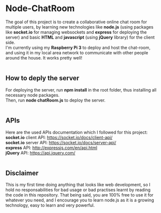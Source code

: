 # Node-ChatRoom
The goal of this project is to create a collaborative online chat room for multiple users, by learning new technologies like <b>node.js</b> (using packages like <b>socket.io</b> for managing websockets and <b>express</b> for deploying the server) and basic <b>HTML</b> and <b>javascript</b> (using <b>jQuery</b> library) for the client side.
<br/>I'm currently using my <b>Raspberry Pi 3</b> to deploy and host the chat-room, and using it in my local area network to communicate with other people around the house. It works pretty well!
<br/>
<br/>

## How to deply the server
For deploying the server, run <b>npm install</b> in the root folder, thus installing all necessary node packages.
<br/>Then, run <b>node chatRoom.js</b> to deploy the server.
<br/>
<br/>

## APIs
Here are the used APIs documentation which I followed for this project:
<br/><b>socket.io</b> client API: https://socket.io/docs/client-api/
<br/><b>socket.io</b> server API: https://socket.io/docs/server-api/
<br/><b>express</b> API: http://expressjs.com/en/api.html
<br/><b>jQuery</b> API: https://api.jquery.com/
<br/>
<br/>

## Disclaimer
This is my first time doing anything that looks like web development, so I hold no responsabilities for bad usage or bad practises learnt by reading the code in this repository. That being said, you are 100% free to use it for whatever you need, and I encourage you to learn node.js as it is a growing technology, easy to learn and very powerful.
